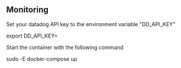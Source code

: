 
## Monitoring

Set your datadog API key to the environment variable "DD_API_KEY"

export DD_API_KEY=<apikey>

Start the container with the following command

sudo -E docker-compose up


